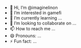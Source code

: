 - 👋 Hi, I’m @imaginelinon
- 👀 I’m interested in gamefi
- 🌱 I’m currently learning ...
- 💞️ I’m looking to collaborate on ...
- 📫 How to reach me ...
- 😄 Pronouns: ...
- ⚡ Fun fact: ...

<!---
imaginelinon/imaginelinon is a ✨ special ✨ repository because its `README.md` (this file) appears on your GitHub profile.
You can click the Preview link to take a look at your changes.
--->
